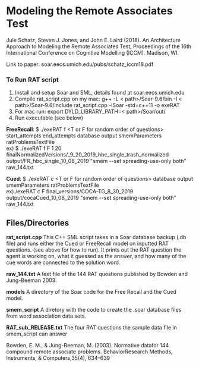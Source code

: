 # Modeling the Remote Associates Test
Jule Schatz, Steven J. Jones, and John E. Laird (2018). An Architecture Approach 
to Modeling the Remote Associates Test, Proceedings of the 16th International 
Conference on Cognitive Modelling (ICCM). Madison, WI.

Link to paper: soar.eecs.umich.edu/pubs/schatz_iccm18.pdf

### To Run RAT script
1. Install and setup Soar and SML, details found at soar.eecs.umich.edu
2. Compile rat_script.cpp
  on my mac: g++ -L < path>/Soar-9.6/bin -I < path>/Soar-9.6/include rat_script.cpp -lSoar  -std=c++11 -o exeRAT
3. For mac run: export DYLD_LIBRARY_PATH=< path>/Soar/out/
4. Run executable (see below) <br/>


**FreeRecall**: $ ./exeRAT f \<T or F for random order of questions\> start_attempts end_attempts database output smemParameters  ratProblemsTextFile <br/>
ex) $ ./exeRAT f F 1 20 finalNormalizedVersions/_9_20_2019_hbc_single_trash_normalized output/FR_hbc_single_10_08_2019 "smem --set spreading-use-only both" raw_144.txt <br/> 

**Cued**: $ ./exeRAT c \<T or F for random order of questions\> database output smemParameters ratProblemsTextFile <br/> 
ex)./exeRAT c F final_versions/COCA-TG_8_30_2019 output/cocaCued_10_08_2019 "smem --set spreading-use-only both" raw_144.txt <br/>



## Files/Directories


**rat_script.cpp** This C++ SML script takes in a Soar database backup (.db file) and runs either the Cued or FreeRecall model on inputted RAT questions. (see above for how to run). It prints out the RAT question the agent is working on, what it guessed as the answer, and how many of the cue words are connected to the solution word. 

**raw_144.txt** A text file of the 144 RAT questions published by Bowden and Jung-Beeman 2003.

**models** A directory of the Soar code for the Free Recall and the Cued model.

**smem_script** A diretory with the code to create the .soar database files from word association data sets.

**RAT_sub_RELEASE.txt** The four RAT questions the sample data file in smem_script can answer
 
Bowden, E. M., & Jung-Beeman, M. (2003). Normative datafor 144 compound remote associate problems. BehaviorResearch Methods, Instruments, & Computers,35(4), 634–639
